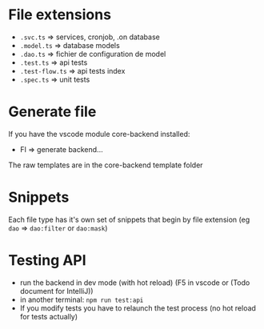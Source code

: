 


# File extensions

* `.svc.ts` => services, cronjob, .on database
* `.model.ts` => database models
* `.dao.ts` => fichier de configuration de model
* `.test.ts` => api tests
* `.test-flow.ts` => api tests index
* `.spec.ts` => unit tests


# Generate file

If you have the vscode module core-backend installed:
* FI => generate backend...

The raw templates are in the core-backend template folder


# Snippets

Each file type has it's own set of snippets that begin by file extension (eg `dao` => `dao:filter` or `dao:mask`)


# Testing API

* run the backend in dev mode (with hot reload) (F5 in vscode or (Todo document for IntelliJ))
* in another terminal: `npm run test:api`
* If you modify tests you have to relaunch the test process (no hot reload for tests actually)